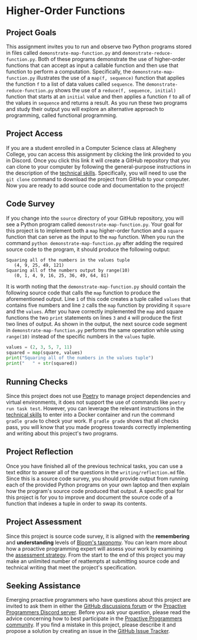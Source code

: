 # Higher-Order Functions

## Project Goals

This assignment invites you to run and observe two Python programs stored in
files called `demonstrate-map-function.py` and `demonstrate-reduce-function.py`.
Both of these programs demonstrate the use of higher-order functions that can
accept as input a callable function and then use that function to perform a
computation. Specifically, the `demonstrate-map-function.py` illustrates the use
of a `map(f, sequence)` function that applies the function `f` to a list of data
values called `sequence`. The `demonstrate-reduce-function.py` shows the use of
a `reduce(f, sequence, initial)` function that starts at an `initial` value and
then applies a function `f` to all of the values in `sequence` and returns a
result. As you run these two programs and study their output you will explore an
alternative approach to programming, called functional programming.

## Project Access

If you are a student enrolled in a Computer Science class at Allegheny College,
you can access this assignment by clicking the link provided to you in Discord.
Once you click this link it will create a GitHub repository that you can clone
to your computer by following the general-purpose instructions in the
description of the [technical
skills](/proactive-skills/introduction-proactive-skills/). Specifically, you
will need to use the `git clone` command to download the project from GitHub to
your computer. Now you are ready to add source code and documentation to the
project!

## Code Survey

If you change into the `source` directory of your GitHub repository, you will
see a Python program called `demonstrate-map-function.py`. Your goal for this
project is to implement both a `map` higher-order function and a `square`
function that can serve as the input to the `map` function. When you run the
command `python demonstrate-map-function.py` after adding the required source
code to the program, it should produce the following output:

```
Squaring all of the numbers in the values tuple
   (4, 9, 25, 49, 121)
Squaring all of the numbers output by range(10)
   (0, 1, 4, 9, 16, 25, 36, 49, 64, 81)
```

It is worth noting that the `demonstrate-map-function.py` should contain the
following source code that calls the `map` function to produce the
aforementioned output. Line `1` of this code creates a tuple called `values`
that contains five numbers and line `2` calls the `map` function by providing it
`square` and the `values`. After you have correctly implemented the `map` and
square functions the two `print` statements on lines `3` and `4` will produce
the first two lines of output. As shown in the output, the next source code
segment in `demonstrate-map-function.py` performs the same operation while using
`range(10)` instead of the specific numbers in the `values` tuple.

```python linenums="1"
values = (2, 3, 5, 7, 11)
squared = map(square, values)
print("Squaring all of the numbers in the values tuple")
print("   " + str(squared))
```

## Running Checks

Since this project does not use [Poetry](https://python-poetry.org/) to manage
project dependencies and virtual environments, it does not support the use of
commands like `poetry run task test`. However, you can leverage the relevant
instructions in the [technical
skills](/proactive-skills/introduction-proactive-skills/) to enter into a Docker
container and run the command `gradle grade` to check your work. If `gradle
grade` shows that all checks pass, you will know that you made progress towards
correctly implementing and writing about this project's two programs.

## Project Reflection

Once you have finished all of the previous technical tasks, you can use a text
editor to answer all of the questions in the `writing/reflection.md` file. Since
this is a source code survey, you should provide output from running each of the
provided Python programs on your own laptop and then explain how the program's
source code produced that output. A specific goal for this project is for you to
improve and document the source code of a function that indexes a tuple in order
to swap its contents.

## Project Assessment

Since this project is source code survey, it is aligned with the **remembering**
and **understanding** levels of [Bloom's
taxonomy](proactive-learning/blooms-taxonomy/). You can learn more about how a
proactive programming expert will assess your work by examining the [assessment
strategy](/proactive-learning/assessment-strategy/). From the start to the end
of this project you may make an unlimited number of reattempts at submitting
source code and technical writing that meet the project's specification.

## Seeking Assistance

Emerging proactive programmers who have questions about this project are invited
to ask them in either the [GitHub discussions
forum](https://github.com/ProactiveProgrammers/www.proactiveprogrammers.com/discussions)
or the [Proactive Programmers Discord server](https://discord.gg/kjah8MFYbR).
Before you ask your question, please read the advice concerning how to best
participate in the [Proactive Programmers
community](https://proactiveprogrammers.com/proactive-community/community-connections/).
If you find a mistake in this project, please describe it and propose a solution
by creating an issue in the [GitHub Issue
Tracker](https://github.com/ProactiveProgrammers/www.proactiveprogrammers.com/issues).
